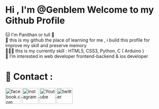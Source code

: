 # Hi , I'm @Genblem Welcome to my Github Profile
🐱 I'm Panithan or tull 🚦 <br>
🌱 this is my github the place of learning for me , i build this profile for improve my skill and preserve memory <br>
👩🏻‍💻 this is my currently skill : HTML5, CSS3, Python, C ( Arduino ) <br> 
👀 I’m interested in web developer frontend-backend & ios developer 

# 👾 Contact :
<a title="My Facebook" href="https://www.facebook.com/honjonevar">
    <img align="center" alt="facebook.com" width="50px" src="https://img.icons8.com/color/512/facebook-new.png">  
</a>
<a title="My Instagram" href="https://www.instagram.com/llut.librax14/">
    <img align="center" alt="instagram" width="50px" src="https://img.icons8.com/color/512/instagram-new--v1.png">  
</a>
<a title="My Youtube" href="https://www.youtube.com/channel/UCAFGIqvE4tKsFdxwNord55w">
    <img align="center" alt="Youtube" width="50px" src="https://img.icons8.com/color/512/youtube-play.png">  
</a>
<a title="My Twitter" href="https://twitter.com/l1braxiv">
    <img align="center" alt="twitter" width="50px" src="https://img.icons8.com/color/512/twitter--v1.png">  
</a>

